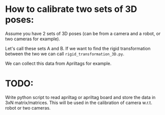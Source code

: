 # How to calibrate two sets of 3D poses:

Assume you have 2 sets of 3D poses (can be from a camera and a robot, or two cameras for example).

Let's call these sets A and B. If we want to find the rigid transformation between the two we can call `rigid_transformation_3D.py`.

We can collect this data from Apriltags for example.

# TODO:

Write python script to read apriltag or apriltag board and store the data in 3xN matrix/matrices. This will be used in the calibration of camera w.r.t. robot or two cameras.
